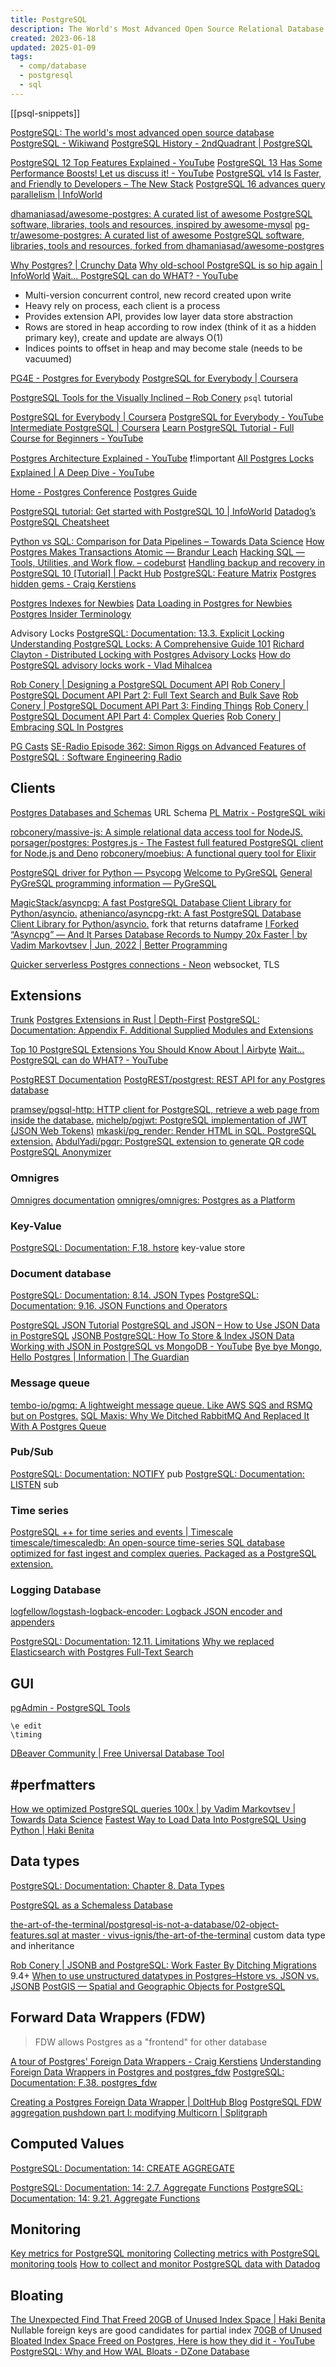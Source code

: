 ```yaml
---
title: PostgreSQL
description: The World's Most Advanced Open Source Relational Database
created: 2023-06-18
updated: 2025-01-09
tags:
  - comp/database
  - postgresql
  - sql
---
```


[[psql-snippets]]

[PostgreSQL: The world's most advanced open source database](https://www.postgresql.org/)
[PostgreSQL - Wikiwand](https://www.wikiwand.com/en/PostgreSQL)
[PostgreSQL History - 2ndQuadrant | PostgreSQL](https://www.2ndquadrant.com/en/postgresql/postgresql-story/)

[PostgreSQL 12 Top Features Explained - YouTube](https://www.youtube.com/watch?v=PfbzNdrecv4)
[PostgreSQL 13 Has Some Performance Boosts! Let us discuss it! - YouTube](https://www.youtube.com/watch?v=wMbTHFXImzI)
[PostgreSQL v14 Is Faster, and Friendly to Developers – The New Stack](https://thenewstack.io/postgresql-v14-is-faster-and-friendly-to-developers/)
[PostgreSQL 16 advances query parallelism | InfoWorld](https://www.infoworld.com/article/3697752/postgresql-16-advances-query-parallelism.html)

[dhamaniasad/awesome-postgres: A curated list of awesome PostgreSQL software, libraries, tools and resources, inspired by awesome-mysql](https://github.com/dhamaniasad/awesome-postgres)
[pg-tr/awesome-postgres: A curated list of awesome PostgreSQL software, libraries, tools and resources, forked from dhamaniasad/awesome-postgres](https://github.com/pg-tr/awesome-postgres)

[Why Postgres? | Crunchy Data](https://www.crunchydata.com/why-postgres)
[Why old-school PostgreSQL is so hip again | InfoWorld](https://www.infoworld.com/article/3240064/sql/why-old-school-postgresql-is-so-hip-again.html)
[Wait... PostgreSQL can do WHAT? - YouTube](https://www.youtube.com/watch?v=VEWXmdjzIpQ)

- Multi-version concurrent control, new record created upon write
- Heavy rely on process, each client is a process
- Provides extension API, provides low layer data store abstraction
- Rows are stored in heap according to row index (think of it as a hidden primary key), create and update are always O(1)
- Indices points to offset in heap and may become stale (needs to be vacuumed)

[PG4E - Postgres for Everybody](https://www.pg4e.com/)
[PostgreSQL for Everybody | Coursera](https://www.coursera.org/specializations/postgresql-for-everybody)

[PostgreSQL Tools for the Visually Inclined – Rob Conery](https://rob.conery.io/2019/03/04/postgresql-tools-for-the-visually-inclined/) `psql` tutorial

[PostgreSQL for Everybody | Coursera](https://www.coursera.org/specializations/postgresql-for-everybody)
[PostgreSQL for Everybody - YouTube](https://www.youtube.com/playlist?list=PLlRFEj9H3Oj7Oj3ndXmNS1FFOUyQP-gEa)
[Intermediate PostgreSQL | Coursera](https://www.coursera.org/learn/intermediate-postgresql)
[Learn PostgreSQL Tutorial - Full Course for Beginners - YouTube](https://www.youtube.com/watch?v=qw--VYLpxG4)

[Postgres Architecture Explained - YouTube](https://www.youtube.com/watch?v=Q56kljmIN14) ❗!important
[All Postgres Locks Explained | A Deep Dive - YouTube](https://www.youtube.com/watch?v=URwmzTeuHdk)

[Home - Postgres Conference](https://postgresconf.org/)
[Postgres Guide](http://postgresguide.com/)

[PostgreSQL tutorial: Get started with PostgreSQL 10 | InfoWorld](https://www.infoworld.com/article/3300799/database/postgresql-tutorial-get-started-with-postgresql-10.html)
[Datadog’s PostgreSQL Cheatsheet](https://www.datadoghq.com/resources/datadog-postgresql-cheatsheet/)

[Python vs SQL: Comparison for Data Pipelines – Towards Data Science](https://towardsdatascience.com/python-vs-sql-comparison-for-data-pipelines-8ca727b34032)
[How Postgres Makes Transactions Atomic — Brandur Leach](https://brandur.org/postgres-atomicity)
[Hacking SQL — Tools, Utilities, and Work flow. – codeburst](https://codeburst.io/hacking-sql-tools-utilities-and-work-flow-e158795008b1)
[Handling backup and recovery in PostgreSQL 10 [Tutorial] | Packt Hub](https://hub.packtpub.com/handling-backup-and-recovery-in-postgresql-10/)
[PostgreSQL: Feature Matrix](https://www.postgresql.org/about/featurematrix/)
[Postgres hidden gems - Craig Kerstiens](http://www.craigkerstiens.com/2018/01/31/postgres-hidden-gems/)

[Postgres Indexes for Newbies](https://blog.crunchydata.com/blog/postgres-indexes-for-newbies)
[Data Loading in Postgres for Newbies](https://www.crunchydata.com/blog/data-loading-in-postgres-for-newbies)
[Postgres Insider Terminology](https://www.crunchydata.com/blog/challenging-postgres-terminology)

Advisory Locks
[PostgreSQL: Documentation: 13.3. Explicit Locking](https://www.postgresql.org/docs/current/explicit-locking.html)
[Understanding PostgreSQL Locks: A Comprehensive Guide 101](https://hevodata.com/learn/postgresql-locks/)
[Richard Clayton - Distributed Locking with Postgres Advisory Locks](https://rclayton.silvrback.com/distributed-locking-with-postgres-advisory-locks)
[How do PostgreSQL advisory locks work - Vlad Mihalcea](https://vladmihalcea.com/how-do-postgresql-advisory-locks-work/)

[Rob Conery | Designing a PostgreSQL Document API](http://rob.conery.io/2015/08/20/designing-a-postgresql-document-api/)
[Rob Conery | PostgreSQL Document API Part 2: Full Text Search and Bulk Save](http://rob.conery.io/2015/08/22/postgresql-document-api-part-2-full-text-search-and-bulk-save/)
[Rob Conery | PostgreSQL Document API Part 3: Finding Things](http://rob.conery.io/2015/08/25/postgresql-document-api-part-3-finding-things/)
[Rob Conery | PostgreSQL Document API Part 4: Complex Queries](http://rob.conery.io/2015/09/01/postgresql-document-api-part-4-complex-queries/)
[Rob Conery | Embracing SQL In Postgres](http://rob.conery.io/2015/02/24/embracing-sql-in-postgres/)

[PG Casts](https://www.pgcasts.com/)
[SE-Radio Episode 362: Simon Riggs on Advanced Features of PostgreSQL : Software Engineering Radio](https://www.se-radio.net/2019/04/se-radio-episode-362-simon-riggs-on-advanced-features-of-postgresql/)

## Clients

[Postgres Databases and Schemas](https://www.crunchydata.com/blog/postgres-databases-and-schemas) URL Schema
[PL Matrix - PostgreSQL wiki](https://wiki.postgresql.org/wiki/PL_Matrix)

[robconery/massive-js: A simple relational data access tool for NodeJS.](https://github.com/robconery/massive-js)
[porsager/postgres: Postgres.js - The Fastest full featured PostgreSQL client for Node.js and Deno](https://github.com/porsager/postgres)
[robconery/moebius: A functional query tool for Elixir](https://github.com/robconery/moebius)

[PostgreSQL driver for Python — Psycopg](https://www.psycopg.org/)
[Welcome to PyGreSQL](http://www.pygresql.org/index.html)
[General PyGreSQL programming information — PyGreSQL](http://www.pygresql.org/contents/general.html)

[MagicStack/asyncpg: A fast PostgreSQL Database Client Library for Python/asyncio.](https://github.com/MagicStack/asyncpg)
[athenianco/asyncpg-rkt: A fast PostgreSQL Database Client Library for Python/asyncio.](https://github.com/athenianco/asyncpg-rkt) fork that returns dataframe
[I Forked “Asyncpg” — And It Parses Database Records to Numpy 20x Faster | by Vadim Markovtsev | Jun, 2022 | Better Programming](https://betterprogramming.pub/i-forked-asyncpg-and-it-parses-database-records-to-numpy-20x-faster-e71024a84bff)

[Quicker serverless Postgres connections - Neon](https://neon.tech/blog/quicker-serverless-postgres) websocket, TLS

## Extensions

[Trunk](https://tembo-io.github.io/trunk/)
[Postgres Extensions in Rust | Depth-First](https://depth-first.com/articles/2021/08/25/postgres-extensions-in-rust/)
[PostgreSQL: Documentation: Appendix F. Additional Supplied Modules and Extensions](https://www.postgresql.org/docs/current/contrib.html)

[Top 10 PostgreSQL Extensions You Should Know About | Airbyte](https://airbyte.com/data-engineering-resources/postgresql-extensions)
[Wait... PostgreSQL can do WHAT? - YouTube](https://www.youtube.com/watch?v=VEWXmdjzIpQ)

[PostgREST Documentation](https://postgrest.org/)
[PostgREST/postgrest: REST API for any Postgres database](https://github.com/PostgREST/postgrest)

[pramsey/pgsql-http: HTTP client for PostgreSQL, retrieve a web page from inside the database.](https://github.com/pramsey/pgsql-http)
[michelp/pgjwt: PostgreSQL implementation of JWT (JSON Web Tokens)](https://github.com/michelp/pgjwt)
[mkaski/pg_render: Render HTML in SQL. PostgreSQL extension.](https://github.com/mkaski/pg_render)
[AbdulYadi/pgqr: PostgreSQL extension to generate QR code](https://github.com/AbdulYadi/pgqr)
[PostgreSQL Anonymizer](https://postgresql-anonymizer.readthedocs.io/en/stable/)

### Omnigres

[Omnigres documentation](https://docs.omnigres.org/)
[omnigres/omnigres: Postgres as a Platform](https://github.com/omnigres/omnigres)

### Key-Value

[PostgreSQL: Documentation: F.18. hstore](https://www.postgresql.org/docs/current/hstore.html) key-value store

### Document database

[PostgreSQL: Documentation: 8.14. JSON Types](https://www.postgresql.org/docs/current/datatype-json.html)
[PostgreSQL: Documentation: 9.16. JSON Functions and Operators](https://www.postgresql.org/docs/current/functions-json.html)

[PostgreSQL JSON Tutorial](https://www.postgresqltutorial.com/postgresql-tutorial/postgresql-json/)
[PostgreSQL and JSON – How to Use JSON Data in PostgreSQL](https://www.freecodecamp.org/news/postgresql-and-json-use-json-data-in-postgresql/)
[JSONB PostgreSQL: How To Store & Index JSON Data](https://scalegrid.io/blog/using-jsonb-in-postgresql-how-to-effectively-store-index-json-data-in-postgresql/)
[Working with JSON in PostgreSQL vs MongoDB - YouTube](https://www.youtube.com/watch?v=n_wkARSxtK4)
[Bye bye Mongo, Hello Postgres | Information | The Guardian](https://www.theguardian.com/info/2018/nov/30/bye-bye-mongo-hello-postgres)

### Message queue

[tembo-io/pgmq: A lightweight message queue. Like AWS SQS and RSMQ but on Postgres.](https://github.com/tembo-io/pgmq)
[SQL Maxis: Why We Ditched RabbitMQ And Replaced It With A Postgres Queue](https://www.prequel.co/blog/sql-maxis-why-we-ditched-rabbitmq-and-replaced-it-with-a-postgres-queue)

### Pub/Sub

[PostgreSQL: Documentation: NOTIFY](https://www.postgresql.org/docs/current/sql-notify.html) pub
[PostgreSQL: Documentation: LISTEN](https://www.postgresql.org/docs/current/sql-listen.html) sub

### Time series

[PostgreSQL ++ for time series and events | Timescale](https://www.timescale.com/)
[timescale/timescaledb: An open-source time-series SQL database optimized for fast ingest and complex queries. Packaged as a PostgreSQL extension.](https://github.com/timescale/timescaledb)

### Logging Database

[logfellow/logstash-logback-encoder: Logback JSON encoder and appenders](https://github.com/logfellow/logstash-logback-encoder)

[PostgreSQL: Documentation: 12.11. Limitations](https://www.postgresql.org/docs/current/textsearch-limitations.html)
[Why we replaced Elasticsearch with Postgres Full-Text Search](https://blog.blockost.com/why-we-replaced-elasticsearch-with-postgres-full-text-search)

## GUI

[pgAdmin - PostgreSQL Tools](https://www.pgadmin.org/)

```
\e edit
\timing
```

[DBeaver Community | Free Universal Database Tool](https://dbeaver.io/)

## #perfmatters

[How we optimized PostgreSQL queries 100x | by Vadim Markovtsev | Towards Data Science](https://towardsdatascience.com/how-we-optimized-postgresql-queries-100x-ff52555eabe)
[Fastest Way to Load Data Into PostgreSQL Using Python | Haki Benita](https://hakibenita.com/fast-load-data-python-postgresql)

## Data types

[PostgreSQL: Documentation: Chapter 8. Data Types](https://www.postgresql.org/docs/current/datatype.html)

[PostgreSQL as a Schemaless Database](http://thebuild.com/presentations/pg-as-nosql-pgday-fosdem-2013.pdf)

[the-art-of-the-terminal/postgresql-is-not-a-database/02-object-features.sql at master · vivus-ignis/the-art-of-the-terminal](https://github.com/vivus-ignis/the-art-of-the-terminal/blob/master/postgresql-is-not-a-database/02-object-features.sql) custom data type and inheritance

[Rob Conery | JSONB and PostgreSQL: Work Faster By Ditching Migrations](http://rob.conery.io/2016/02/27/jsonb-and-postgresql/) 9.4+
[When to use unstructured datatypes in Postgres–Hstore vs. JSON vs. JSONB](https://www.citusdata.com/blog/2016/07/14/choosing-nosql-hstore-json-jsonb/)
[PostGIS — Spatial and Geographic Objects for PostgreSQL](http://postgis.net/)

## Forward Data Wrappers (FDW)

> FDW allows Postgres as a "frontend" for other database

[A tour of Postgres' Foreign Data Wrappers - Craig Kerstiens](http://www.craigkerstiens.com/2016/09/11/a-tour-of-fdws/)
[Understanding Foreign Data Wrappers in Postgres and postgres_fdw](https://www.crunchydata.com/blog/understanding-postgres_fdw)
[PostgreSQL: Documentation: F.38. postgres_fdw](https://www.postgresql.org/docs/current/postgres-fdw.html)

[Creating a Postgres Foreign Data Wrapper | DoltHub Blog](https://www.dolthub.com/blog/2022-01-26-creating-a-postgres-foreign-data-wrapper/)
[PostgreSQL FDW aggregation pushdown part I: modifying Multicorn | Splitgraph](https://www.splitgraph.com/blog/postgresql-fdw-aggregation-pushdown-multicorn-part-1)

## Computed Values

[PostgreSQL: Documentation: 14: CREATE AGGREGATE](https://www.postgresql.org/docs/current/sql-createaggregate.html)

[PostgreSQL: Documentation: 14: 2.7. Aggregate Functions](https://www.postgresql.org/docs/current/tutorial-agg.html)
[PostgreSQL: Documentation: 14: 9.21. Aggregate Functions](https://www.postgresql.org/docs/current/functions-aggregate.html)

## Monitoring

[Key metrics for PostgreSQL monitoring](https://www.datadoghq.com/blog/postgresql-monitoring/)
[Collecting metrics with PostgreSQL monitoring tools](https://www.datadoghq.com/blog/postgresql-monitoring-tools/)
[How to collect and monitor PostgreSQL data with Datadog](https://www.datadoghq.com/blog/collect-postgresql-data-with-datadog/)

## Bloating

[The Unexpected Find That Freed 20GB of Unused Index Space | Haki Benita](https://hakibenita.com/postgresql-unused-index-size)
Nullable foreign keys are good candidates for partial index
[70GB of Unused Bloated Index Space Freed on Postgres, Here is how they did it - YouTube](https://www.youtube.com/watch?v=Zow5-Pa46MY)
[PostgreSQL: Why and How WAL Bloats - DZone Database](https://dzone.com/articles/postgresql-why-and-how-wal-bloats)
